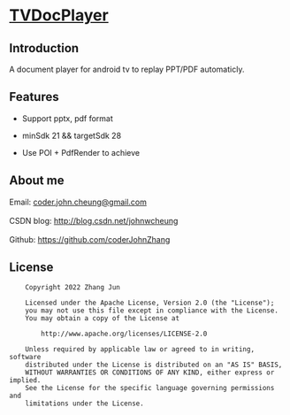 # [TVDocPlayer](https://github.com/coderJohnZhang/TVDocPlayer)

## Introduction

A document player for android tv to replay PPT/PDF automaticly.


## Features

- Support pptx, pdf format

- minSdk 21 && targetSdk 28

- Use POI + PdfRender to achieve


## About me

Email: coder.john.cheung@gmail.com<br><br>
CSDN blog: http://blog.csdn.net/johnwcheung<br><br>
Github: https://github.com/coderJohnZhang

## License

		Copyright 2022 Zhang Jun

		Licensed under the Apache License, Version 2.0 (the "License");
		you may not use this file except in compliance with the License.
		You may obtain a copy of the License at

			http://www.apache.org/licenses/LICENSE-2.0

		Unless required by applicable law or agreed to in writing, software
		distributed under the License is distributed on an "AS IS" BASIS,
		WITHOUT WARRANTIES OR CONDITIONS OF ANY KIND, either express or implied.
		See the License for the specific language governing permissions and
		limitations under the License.
